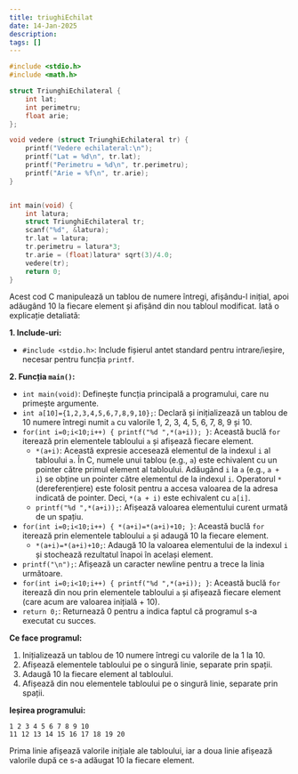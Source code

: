 ```yaml
---
title: triughiEchilat
date: 14-Jan-2025
description: 
tags: []
---
```


```c
#include <stdio.h>
#include <math.h>

struct TriunghiEchilateral {
    int lat;
    int perimetru;
    float arie;
};

void vedere (struct TriunghiEchilateral tr) {
    printf("Vedere echilateral:\n");
    printf("Lat = %d\n", tr.lat);
    printf("Perimetru = %d\n", tr.perimetru);
    printf("Arie = %f\n", tr.arie);
}


int main(void) {
    int latura;
    struct TriunghiEchilateral tr;
    scanf("%d", &latura);
    tr.lat = latura;
    tr.perimetru = latura*3;
    tr.arie = (float)latura* sqrt(3)/4.0;
    vedere(tr);
    return 0;
}

```

Acest cod C manipulează un tablou de numere întregi, afișându-l inițial, apoi adăugând 10 la fiecare element și afișând din nou tabloul modificat. Iată o explicație detaliată:

**1. Include-uri:**

*   `#include <stdio.h>`: Include fișierul antet standard pentru intrare/ieșire, necesar pentru funcția `printf`.

**2. Funcția `main()`:**

*   `int main(void)`: Definește funcția principală a programului, care nu primește argumente.
*   `int a[10]={1,2,3,4,5,6,7,8,9,10};`: Declară și inițializează un tablou de 10 numere întregi numit `a` cu valorile 1, 2, 3, 4, 5, 6, 7, 8, 9 și 10.
*   `for(int i=0;i<10;i++) { printf("%d ",*(a+i)); }`: Această buclă `for` iterează prin elementele tabloului `a` și afișează fiecare element.
    *   `*(a+i)`: Această expresie accesează elementul de la indexul `i` al tabloului `a`.  În C, numele unui tablou (e.g., `a`) este echivalent cu un pointer către primul element al tabloului.  Adăugând `i` la `a` (e.g., `a + i`) se obține un pointer către elementul de la indexul `i`.  Operatorul `*` (dereferențiere) este folosit pentru a accesa valoarea de la adresa indicată de pointer.  Deci, `*(a + i)` este echivalent cu `a[i]`.
    *   `printf("%d ",*(a+i));`: Afișează valoarea elementului curent urmată de un spațiu.
*   `for(int i=0;i<10;i++) { *(a+i)=*(a+i)+10; }`: Această buclă `for` iterează prin elementele tabloului `a` și adaugă 10 la fiecare element.
    *   `*(a+i)=*(a+i)+10;`: Adaugă 10 la valoarea elementului de la indexul `i` și stochează rezultatul înapoi în același element.
*   `printf("\n");`: Afișează un caracter newline pentru a trece la linia următoare.
*   `for(int i=0;i<10;i++) { printf("%d ",*(a+i)); }`: Această buclă `for` iterează din nou prin elementele tabloului `a` și afișează fiecare element (care acum are valoarea inițială + 10).
*   `return 0;`: Returnează 0 pentru a indica faptul că programul s-a executat cu succes.

**Ce face programul:**

1.  Inițializează un tablou de 10 numere întregi cu valorile de la 1 la 10.
2.  Afișează elementele tabloului pe o singură linie, separate prin spații.
3.  Adaugă 10 la fiecare element al tabloului.
4.  Afișează din nou elementele tabloului pe o singură linie, separate prin spații.

**Ieșirea programului:**

```
1 2 3 4 5 6 7 8 9 10 
11 12 13 14 15 16 17 18 19 20 
```

Prima linie afișează valorile inițiale ale tabloului, iar a doua linie afișează valorile după ce s-a adăugat 10 la fiecare element.

